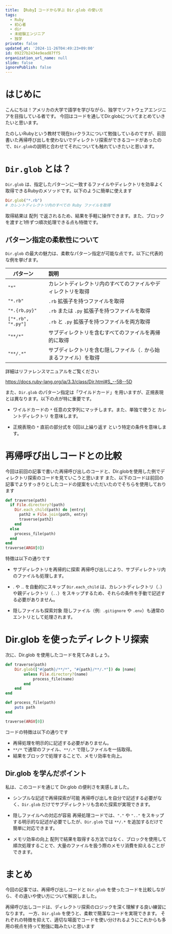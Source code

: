 ```yaml
---
title: 【Ruby】コードから学ぶ Dir.glob の使い方
tags:
  - Ruby
  - 初心者
  - dir
  - 未経験エンジニア
  - 独学
private: false
updated_at: '2024-11-26T04:49:23+09:00'
id: 09227b2434e9ead87ff5
organization_url_name: null
slide: false
ignorePublish: false
---
```

# はじめに
こんにちは！アメリカの大学で語学を学びながら、独学でソフトウェアエンジニアを目指している者です。
今回はコードを通してDir.globについてまとめていきたいと思います。

たのしいRubyという教材で現在`Dir`クラスについて勉強しているのですが、前回書いた再帰呼び出しを使わないでディレクトリ探索ができるコードがあったので、`Dir.glob`の説明と合わせてそれについても触れていきたいと思います。

# `Dir.glob` とは？
`Dir.glob` は、指定したパターンに一致するファイルやディレクトリを効率よく取得できるRubyのメソッドです。以下のように簡単に使えます

```ruby
Dir.glob("*.rb")
# カレントディレクトリ内のすべての Ruby ファイルを取得
```
取得結果は 配列 で返されるため、結果を手軽に操作できます。また、ブロックを渡すと1件ずつ順次処理できる点も特徴です。

## パターン指定の柔軟性について
`Dir.glob` の最大の魅力は、柔軟なパターン指定が可能な点です。以下に代表的な例を挙げます。


| 　パターン　　| 説明                                                          |
|:-------------|:---------------------------------------------------------------|
| `"*"`        |カレントディレクトリ内のすべてのファイルやディレクトリを取得        |
|  `"*.rb"`    |  `.rb` 拡張子を持つファイルを取得                                 |
|`"*.{rb,py}"` | 	`.rb` または `.py` 拡張子を持つファイルを取得                       |	
|`["*.rb", "*.py"]` |`.rb` と `.py` 拡張子を持つファイルを両方取得                      |	
|  `"**/*" `   |サブディレクトリを含むすべてのファイルを再帰的に取得                |  
| `"**/.*" `   |	サブディレクトリを含む隠しファイル（`.` から始まるファイル）を取得   |  

詳細はリファレンスマニュアルをご覧ください

https://docs.ruby-lang.org/ja/3.3/class/Dir.html#S_--5B--5D

また、`Dir.glob` のパターン指定は「ワイルドカード」を用いますが、正規表現とは異なります。以下の点が特に重要です。
* ワイルドカードの `*`
任意の文字列にマッチします。また、単独で使うと カレントディレクトリ を意味します。

* 正規表現の `*`
直前の部分式を 0回以上繰り返す という特定の条件を意味します。

# 再帰呼び出しコードとの比較
今回は前回の記事で書いた再帰呼び出しのコードと、Dir.globを使用した例でディレクトリ探索のコードを見ていこうと思います
また、以下のコードは前回の記事でよりすっきりとしたコードの提案をいただいたのでそちらを使用しております
```ruby
def traverse(path)
  if File.directory?(path)
    Dir.each_child(path) do |entry|
      path2 = File.join(path, entry)
      traverse(path2)
    end
  else
    process_file(path)
  end
end
traverse(ARGV[0])

```
特徴は以下の通りです
* サブディレクトリを再帰的に探索
再帰呼び出しにより、サブディレクトリ内のファイルも処理します。

* . や .. を自動的にスキップ
`Dir.each_child` は、カレントディレクトリ（`.`）や親ディレクトリ（`..`）をスキップするため、それらの条件を手動で記述する必要がありません。

* 隠しファイルも探索対象
隠しファイル（例:` .gitignore` や `.env`）も通常のエントリとして処理されます。


# Dir.glob を使ったディレクトリ探索
次に、Dir.glob を使用したコードを見てみましょう。
```ruby
def traverse(path)
    Dir.glob(["#{path}/**/*", "#{path}/**/.*"]) do |name|
        unless File.directory?(name)
            process_file(name)
        end
    end
end

def process_file(path)
    puts path
end

traverse(ARGV[0])
```
コードの特徴は以下の通りです
* 再帰処理を明示的に記述する必要がありません。
* `**/*` で通常のファイル、`**/.*` で隠しファイルを一括取得。
* 結果をブロックで処理することで、メモリ効率を向上。

## Dir.glob を学んだポイント
私は、このコードを通じて Dir.glob の便利さを実感しました。

* シンプルな記述で再帰探索が可能
再帰呼び出しを自分で記述する必要がなく、`Dir.glob` だけでサブディレクトリも含めた探索が実現できます。

* 隠しファイルへの対応が容易
再帰処理コードでは、`"."` や `".."` をスキップする明示的な記述が必要でしたが、`Dir.glob` では `**/.*` を追加するだけで簡単に対応できます。

* メモリ効率の向上
配列で結果を取得する方法ではなく、ブロックを使用して順次処理することで、大量のファイルを扱う際のメモリ消費を抑えることができます。

# まとめ
今回の記事では、再帰呼び出しコードと `Dir.glob` を使ったコードを比較しながら、その違いや使い方について解説しました。

再帰呼び出しコードは、ディレクトリ探索のロジックを深く理解する良い練習になります。
一方、`Dir.glob` を使うと、柔軟で簡潔なコードを実現できます。
それぞれの特徴を抑えて、適切な場面でコードを使い分けれるようにこれからも多用の視点を持って勉強に臨みたいと思います
